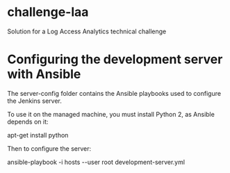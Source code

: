 # challenge-laa
Solution for a Log Access Analytics technical challenge

# Configuring the development server with Ansible

The server-config folder contains the Ansible playbooks used to configure the Jenkins server.

To use it on the managed machine, you must install Python 2, as Ansible depends on it:

apt-get install python

Then to configure the server:

ansible-playbook -i hosts --user root development-server.yml
